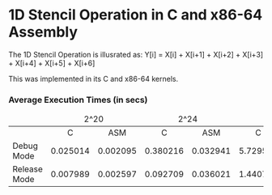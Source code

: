 # 1D Stencil Operation in C and x86-64 Assembly

The 1D Stencil Operation is illusrated as:
Y[i] = X[i] + X[i+1] + X[i+2] + X[i+3] + X[i+4] + X[i+5] + X[i+6] <br>

This was implemented in its C and x86-64 kernels.

### Average Execution Times (in secs)
<table>
    <thead>
        <tr>
            <td></td>
            <td colspan=2 style="text-align: center;">2^20</td>
            <td colspan=2 style="text-align: center;">2^24</td>
            <td colspan=2 style="text-align: center;">2^28</td>
        </tr>
    </thead>
    <tbody>
        <tr>
            <td></td>
            <td style="text-align: center;">C</td>
            <td style="text-align: center;">ASM</td>
            <td style="text-align: center;">C</td>
            <td style="text-align: center;">ASM</td>
            <td style="text-align: center;">C</td>
            <td style="text-align: center;">ASM</td>
        </tr>
        <tr>
            <td>Debug Mode</td>
            <td>0.025014</td>
            <td>0.002095</td>
            <td>0.380216</td>
            <td>0.032941</td>
            <td>5.729582</td>
            <td>0.516240</td>
        </tr>
        <tr>
            <td>Release Mode</td>
            <td>0.007989</td>
            <td>0.002597</td>
            <td>0.092709</td>
            <td>0.036021</td>
            <td>1.440770</td>
            <td>0.568849</td>
        </tr>
    </tbody>
</table>
